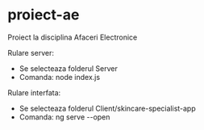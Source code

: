 # proiect-ae
Proiect la disciplina Afaceri Electronice

Rulare server:
 - Se selecteaza folderul Server
 - Comanda: node index.js
 
Rulare interfata:
 - Se selecteaza folderul Client/skincare-specialist-app
 - Comanda: ng serve --open

